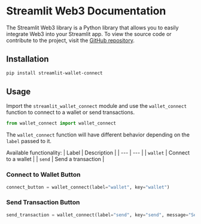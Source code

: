 # Streamlit Web3 Documentation

The Streamlit Web3 library is a Python library that allows you to easily integrate Web3 into your Streamlit app. To view the source code or contribute to the project, visit the [GitHub repository](https://github.com/AlgoveraAI/streamlit-metamask).

## Installation

```bash
pip install streamlit-wallet-connect
```

## Usage
Import the `streamlit_wallet_connect` module and use the `wallet_connect` function to connect to a wallet or send transactions.

```python
from wallet_connect import wallet_connect
```
The `wallet_connect` function will have different behavior depending on the `label` passed to it.

Available functionality:
| Label | Description |
| --- | --- |
| `wallet` | Connect to a wallet |
| `send` | Send a transaction |

### Connect to Wallet Button

```python
connect_button = wallet_connect(label="wallet", key="wallet")
```

### Send Transaction Button

```python
send_transaction = wallet_connect(label="send", key="send", message="Send Transaction", contract_address="ERC20_ADDRESS", amount="10", to_address="RECIPIENT_ADDRESS")
```